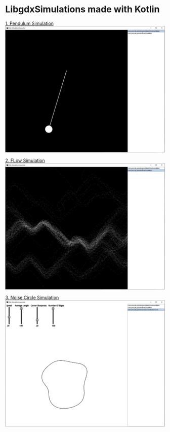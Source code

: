 # LibgdxSimulations made with Kotlin

[1. Pendulum Simulation](https://github.com/yeocak/LibgdxSimulations/tree/master/core/src/com/yeocak/gdxsim/pendulum)
![](https://github.com/yeocak/LibgdxSimulations/blob/master/ForGithub/pendulum.png)

[2. FLow Simulation](https://github.com/yeocak/LibgdxSimulations/tree/master/core/src/com/yeocak/gdxsim/flow)
![](https://github.com/yeocak/LibgdxSimulations/blob/master/ForGithub/flow.png)

[3. Noise Circle Simulation](https://github.com/yeocak/LibgdxSimulations/tree/master/core/src/com/yeocak/gdxsim/noisecircle)
![](https://raw.githubusercontent.com/yeocak/LibgdxSimulations/master/ForGithub/noisecircle.png)
